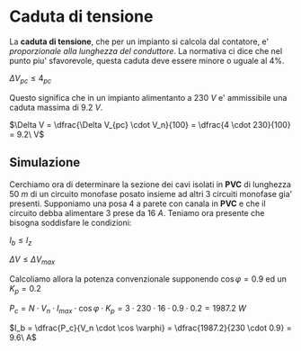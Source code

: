 # Caduta di tensione  

La **caduta di tensione**, che per un impianto si calcola dal contatore, e' *proporzionale alla lunghezza del conduttore*. La normativa ci dice che nel punto piu' sfavorevole, questa caduta deve essere minore o uguale al 4%.  

$\Delta V_{pc} \le 4_{pc}$  

Questo significa che in un impianto alimentanto a $230\ V$ e' ammissibile una caduta massima di $9.2\ V$.  

$\Delta V = \dfrac{\Delta V_{pc} \cdot V_n}{100} = \dfrac{4 \cdot 230}{100} = 9.2\ V$  

## Simulazione  

Cerchiamo ora di determinare la sezione dei cavi isolati in **PVC** di lunghezza $50\ m$ di un circuito monofase posato insieme ad altri 3 circuiti monofase gia' presenti. Supponiamo una posa $4$ a parete con canala in **PVC** e che il circuito debba alimentare $3$ prese da $16\ A$. Teniamo ora presente che bisogna soddisfare le condizioni:  

$I_b \le I_z$  

$\Delta V \le \Delta V_{max}$  

Calcoliamo allora la potenza convenzionale supponendo $\cos \varphi = 0.9$ ed un $K_p = 0.2$  

$P_c = N \cdot V_n \cdot I_{max} \cdot \cos \varphi \cdot K_p = 3 \cdot 230 \cdot 16 \cdot 0.9 \cdot 0.2 = 1987.2\ W$  

$I_b = \dfrac{P_c}{V_n \cdot \cos \varphi} = \dfrac{1987.2}{230 \cdot 0.9} = 9.6\ A$  

